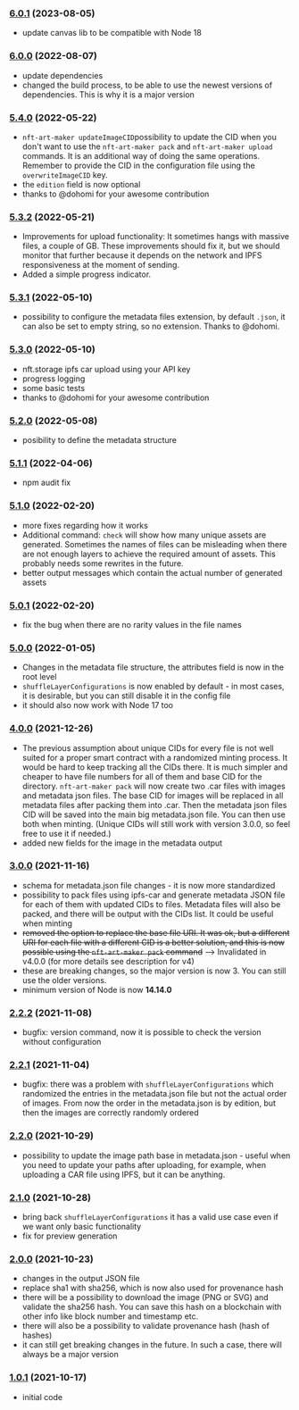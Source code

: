 ### [6.0.1](https://github.com/juliancwirko/nft-art-maker/releases/tag/v6.0.1) (2023-08-05)
- update canvas lib to be compatible with Node 18

### [6.0.0](https://github.com/juliancwirko/nft-art-maker/releases/tag/v6.0.0) (2022-08-07)
- update dependencies
- changed the build process, to be able to use the newest versions of dependencies. This is why it is a major version

### [5.4.0](https://github.com/juliancwirko/nft-art-maker/releases/tag/v5.4.0) (2022-05-22)
- `nft-art-maker updateImageCID`possibility to update the CID when you don't want to use the `nft-art-maker pack` and `nft-art-maker upload` commands. It is an additional way of doing the same operations. Remember to provide the CID in the configuration file using the `overwriteImageCID` key.
- the `edition` field is now optional
- thanks to @dohomi for your awesome contribution

### [5.3.2](https://github.com/juliancwirko/nft-art-maker/releases/tag/v5.3.2) (2022-05-21)
- Improvements for upload functionality: It sometimes hangs with massive files, a couple of GB. These improvements should fix it, but we should monitor that further because it depends on the network and IPFS responsiveness at the moment of sending.
- Added a simple progress indicator.

### [5.3.1](https://github.com/juliancwirko/nft-art-maker/releases/tag/v5.3.1) (2022-05-10)
- possibility to configure the metadata files extension, by default `.json`, it can also be set to empty string, so no extension. Thanks to @dohomi.

### [5.3.0](https://github.com/juliancwirko/nft-art-maker/releases/tag/v5.3.0) (2022-05-10)
- nft.storage ipfs car upload using your API key
- progress logging
- some basic tests
- thanks to @dohomi for your awesome contribution

### [5.2.0](https://github.com/juliancwirko/nft-art-maker/releases/tag/v5.2.0) (2022-05-08)
- posibility to define the metadata structure

### [5.1.1](https://github.com/juliancwirko/nft-art-maker/releases/tag/v5.1.1) (2022-04-06)
- npm audit fix

### [5.1.0](https://github.com/juliancwirko/nft-art-maker/releases/tag/v5.1.0) (2022-02-20)
- more fixes regarding how it works
- Additional command: `check` will show how many unique assets are generated. Sometimes the names of files can be misleading when there are not enough layers to achieve the required amount of assets. This probably needs some rewrites in the future.
- better output messages which contain the actual number of generated assets

### [5.0.1](https://github.com/juliancwirko/nft-art-maker/releases/tag/v5.0.1) (2022-02-20)
- fix the bug when there are no rarity values in the file names

### [5.0.0](https://github.com/juliancwirko/nft-art-maker/releases/tag/v5.0.0) (2022-01-05)
- Changes in the metadata file structure, the attributes field is now in the root level
- `shuffleLayerConfigurations` is now enabled by default - in most cases, it is desirable, but you can still disable it in the config file
- it should also now work with Node 17 too

### [4.0.0](https://github.com/juliancwirko/nft-art-maker/releases/tag/v4.0.0) (2021-12-26)
- The previous assumption about unique CIDs for every file is not well suited for a proper smart contract with a randomized minting process. It would be hard to keep tracking all the CIDs there. It is much simpler and cheaper to have file numbers for all of them and base CID for the directory. `nft-art-maker pack` will now create two .car files with images and metadata json files. The base CID for images will be replaced in all metadata files after packing them into .car. Then the metadata json files CID will be saved into the main big metadata.json file. You can then use both when minting. (Unique CIDs will still work with version 3.0.0, so feel free to use it if needed.)
- added new fields for the image in the metadata output

### [3.0.0](https://github.com/juliancwirko/nft-art-maker/releases/tag/v3.0.0) (2021-11-16)
- schema for metadata.json file changes - it is now more standardized
- possibility to pack files using ipfs-car and generate metadata JSON file for each of them with updated CIDs to files. Metadata files will also be packed, and there will be output with the CIDs list. It could be useful when minting
- ~~removed the option to replace the base file URI. It was ok, but a different URI for each file with a different CID is a better solution, and this is now possible using the `nft-art-maker pack` command~~ --> Invalidated in v4.0.0 (for more details see description for v4)
- these are breaking changes, so the major version is now 3. You can still use the older versions.
- minimum version of Node is now **14.14.0**

### [2.2.2](https://github.com/juliancwirko/nft-art-maker/releases/tag/v2.2.2) (2021-11-08)
- bugfix: version command, now it is possible to check the version without configuration

### [2.2.1](https://github.com/juliancwirko/nft-art-maker/releases/tag/v2.2.1) (2021-11-04)
- bugfix: there was a problem with `shuffleLayerConfigurations` which randomized the entries in the metadata.json file but not the actual order of images. From now the order in the metadata.json is by edition, but then the images are correctly randomly ordered

### [2.2.0](https://github.com/juliancwirko/nft-art-maker/releases/tag/v2.2.0) (2021-10-29)
- possibility to update the image path base in metadata.json - useful when you need to update your paths after uploading, for example, when uploading a CAR file using IPFS, but it can be anything.

### [2.1.0](https://github.com/juliancwirko/nft-art-maker/releases/tag/v2.1.0) (2021-10-28)
- bring back `shuffleLayerConfigurations` it has a valid use case even if we want only basic functionality
- fix for preview generation

### [2.0.0](https://github.com/juliancwirko/nft-art-maker/releases/tag/v2.0.0) (2021-10-23)
- changes in the output JSON file
- replace sha1 with sha256, which is now also used for provenance hash
- there will be a possibility to download the image (PNG or SVG) and validate the sha256 hash. You can save this hash on a blockchain with other info like block number and timestamp etc.
- there will also be a possibility to validate provenance hash (hash of hashes)
- it can still get breaking changes in the future. In such a case, there will always be a major version

### [1.0.1](https://github.com/juliancwirko/nft-art-maker/releases/tag/v1.0.1) (2021-10-17)
- initial code
